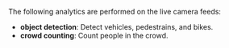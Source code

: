 
The following analytics are performed on the live camera feeds:    
- **object detection**: Detect vehicles, pedestrains, and bikes.     
- **crowd counting**: Count people in the crowd.
